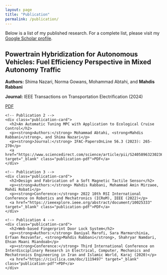 ```yaml
---
layout: page
title: "Publication"
permalink: /publication/
---
```

<div class="publications-section">
<p>Below is a list of my published research. For a complete list, please visit my <a href="https://scholar.google.com/citations?user=0O-aLs8AAAAJ&hl=en" target="_blank"> Google Scholar profile</a>.</p>

  <div class="publication-list">
    <!-- Publication 1 -->
    <div class="publication-card">
      <h2>Powertrain Hybridization for Autonomous Vehicles: Fuel Efficiency Perspective in Mixed Autonomy Traffic</h2>
      <p><strong>Authors:</strong> Shima Nazari, Norma Gowans, Mohammad Abtahi, and <strong>Mahdis Rabbani</strong></p>
      <p><strong>Journal:</strong> IEEE Transactions on Transportation Electrification (2024)</p>
      <a href="https://ieeexplore.ieee.org/abstract/document/10654514" target="_blank" class="publication-pdf">PDF</a>
    </div>

    <!-- Publication 2 -->
    <div class="publication-card">
      <h2>An Automatic Tuning MPC with Application to Ecological Cruise Control</h2>
      <p><strong>Authors:</strong> Mohammad Abtahi, <strong>Mahdis Rabbani</strong>, and Shima Nazari</p>
      <p><strong>Journal:</strong> IFAC-PapersOnLine 56.3 (2023): 265-270</p>
      <a href="https://www.sciencedirect.com/science/article/pii/S2405896323023686" target="_blank" class="publication-pdf">PDF</a>
    </div>

    <!-- Publication 3 -->
    <div class="publication-card">
      <h2>Design and Fabrication of a Soft Magnetic Tactile Sensor</h2>
      <p><strong>Authors:</strong> Mahdis Rabbani, Mohammad Amin Mirzaee, Mahdi Robati</p>
      <p><strong>Conference:</strong> 2022 10th RSI International Conference on Robotics and Mechatronics (ICRoM), IEEE (2022)</p>
      <a href="https://ieeexplore.ieee.org/abstract/document/10025333" target="_blank" class="publication-pdf">PDF</a>
    </div>

    <!-- Publication 4 -->
    <div class="publication-card">
      <h2>Web-based Fingerprint Door Lock System</h2>
      <p><strong>Authors:</strong> Daniyal Marofi, Sara Marmarchinia, Erfaan Rezvanfar, <strong>Mahdis Rabbani</strong>, Shahryar Namdari, Ehsan Maani Miandoab</p>
      <p><strong>Conference:</strong> Third International Conference on Interdisciplinary Research in Electrical, Computer, Mechanics and Mechatronics Engineering in Iran and Islamic World, Karaj (2020)</p>
      <a href="https://civilica.com/doc/1119497" target="_blank" class="publication-pdf">PDF</a>
    </div>
  </div>
</div>